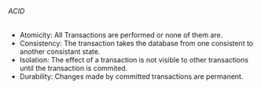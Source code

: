 ###### ACID
- Atomicity: All Transactions are performed or none of them are.
- Consistency: The transaction takes the database from one consistent to another consistant state.
- Isolation: The effect of a transaction is not visible to other transactions until the transaction is commited.
- Durability: Changes made by committed transactions are permanent.
